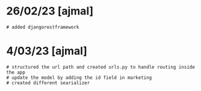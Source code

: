 # 26/02/23 [ajmal]
    # added djangorestframework


# 4/03/23 [ajmal]
    # structured the url path and created urls.py to handle routing inside the app
    # update the model by adding the id field in marketing
    # created different searializer
    

